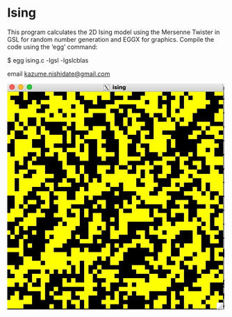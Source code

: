 
# Ising

This program calculates the 2D Ising model using the Mersenne Twister in GSL for random number generation and EGGX for graphics. Compile the code using the ‘egg’ command:

$ egg ising.c -lgsl -lgslcblas

email <kazume.nishidate@gmail.com>


![](images/fig1.jpg)